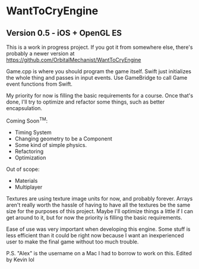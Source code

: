 #  WantToCryEngine
## Version 0.5 - iOS + OpenGL ES

This is a work in progress project. If you got it from somewhere else, there's
probably a newer version at https://github.com/OrbitalMechanist/WantToCryEngine

Game.cpp is where you should program the game itself.
Swift just initializes the whole thing and passes in input events.
Use GameBridge to call Game event functions from Swift.

My priority for now is filling the basic requirements for a course. Once that's
done, I'll try to optimize and refactor some things, such as better encapsulation.

Coming Soon<sup>TM</sup>:
- Timing System
- Changing geometry to be a Component
- Some kind of simple physics.
- Refactoring
- Optimization

Out of scope:
- Materials
- Multiplayer

Textures are using texture image units for now, and probably forever.
Arrays aren't really worth the hassle of having to have all the textures
be the same size for the purposes of this project.
Maybe I'll optimize things a little if I can get around to it, but for now
the priority is filling the basic requirements.

Ease of use was very important when developing this engine. Some stuff is
less efficient than it could be right now because I want an inexperienced
user to make the final game without too much trouble.

P.S. "Alex" is the username on a Mac I had to borrow to work on this.
Edited by Kevin lol

